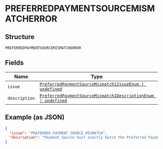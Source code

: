 
# PREFERREDPAYMENTSOURCEMISMATCHERROR

## Structure

`PREFERREDPAYMENTSOURCEMISMATCHERROR`

## Fields

| Name | Type | Tags | Description |
|  --- | --- | --- | --- |
| `issue` | [`PreferredPaymentSourceMismatch1IssueEnum \| undefined`](../../doc/models/preferred-payment-source-mismatch-1-issue-enum.md) | Optional | - |
| `description` | [`PreferredPaymentSourceMismatch1DescriptionEnum \| undefined`](../../doc/models/preferred-payment-source-mismatch-1-description-enum.md) | Optional | - |

## Example (as JSON)

```json
{
  "issue": "PREFERRED_PAYMENT_SOURCE_MISMATCH",
  "description": "Payment Source must exactly match the Preferred Payment Source that was provided during order creation."
}
```

